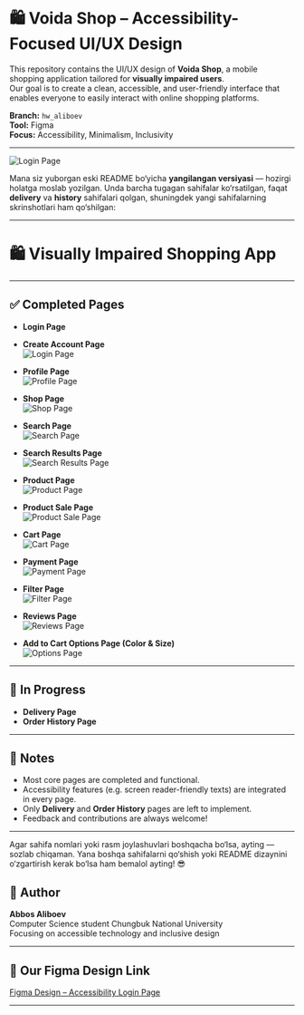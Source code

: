 # 🛍️ Voida Shop – Accessibility-Focused UI/UX Design

This repository contains the UI/UX design of **Voida Shop**, a mobile shopping application tailored for **visually impaired users**.  
Our goal is to create a clean, accessible, and user-friendly interface that enables everyone to easily interact with online shopping platforms.

**Branch:** `hw_aliboev`  
**Tool:** Figma  
**Focus:** Accessibility, Minimalism, Inclusivity

---

![Login Page](PNG/Login.png)

Mana siz yuborgan eski README bo‘yicha **yangilangan versiyasi** — hozirgi holatga moslab yozilgan. Unda barcha tugagan sahifalar ko‘rsatilgan, faqat **delivery** va **history** sahifalari qolgan, shuningdek yangi sahifalarning skrinshotlari ham qo‘shilgan:

---

# 🛍️ Visually Impaired Shopping App

---

## ✅ Completed Pages

- **Login Page**
- **Create Account Page**   
  ![Login Page](PNG/Login.png)

- **Profile Page**  
  ![Profile Page](PNG/Profile.png)

- **Shop Page**  
  ![Shop Page](PNG/Shop.png)

- **Search Page**  
  ![Search Page](PNG/Search.png)

- **Search Results Page**  
  ![Search Results Page](PNG/SearchResults.png)

- **Product Page**  
  ![Product Page](PNG/Product.png)

- **Product Sale Page**  
  ![Product Sale Page](PNG/ProductSale.png)

- **Cart Page**  
  ![Cart Page](PNG/Cart.png)

- **Payment Page**  
  ![Payment Page](PNG/Payment.png)

- **Filter Page**  
  ![Filter Page](PNG/Filter.png)

- **Reviews Page**  
  ![Reviews Page](PNG/Reviews.png)

- **Add to Cart Options Page (Color & Size)**  
  ![Options Page](PNG/Options.png)

---

## 🚧 In Progress

- **Delivery Page**
- **Order History Page**

---

## 📌 Notes

- Most core pages are completed and functional.
- Accessibility features (e.g. screen reader-friendly texts) are integrated in every page.
- Only **Delivery** and **Order History** pages are left to implement.
- Feedback and contributions are always welcome!

---

Agar sahifa nomlari yoki rasm joylashuvlari boshqacha bo‘lsa, ayting — sozlab chiqaman. Yana boshqa sahifalarni qo‘shish yoki README dizaynini o‘zgartirish kerak bo‘lsa ham bemalol ayting! 😎

## 👤 Author

**Abbos Aliboev**  
Computer Science student Chungbuk National University  
Focusing on accessible technology and inclusive design

---

## 🔗 Our Figma Design Link

[Figma Design – Accessibility Login Page](https://www.figma.com/design/Ie71gRLhdyWucS0VDOREHh/Voida----Online-Store-UI-Mobile-App-Design?m=auto&t=eldecDiM1ZFkUBGd-6)

---

